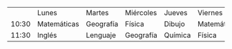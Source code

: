 <html>
  <body>
    <table>
    <tr>
        <td></td>
        <td>Lunes</td>
        <td>Martes</td>
        <td>Miércoles</td>
        <td>Jueves</td>
        <td>Viernes</td>
    </tr>
    <tr>
        <td>10:30</td>
        <td>Matemáticas</td>
        <td>Geografía</td>
        <td>Física</td>
        <td>Dibujo</td>
        <td>Matemáticas</td>
    </tr>
    <tr>
        <td>11:30</td>
        <td>Inglés</td>
        <td>Lenguaje</td>
        <td>Geografía</td>
        <td>Química</td>
        <td>Física</td>
    </tr>
</table>
</body>
  </html>

